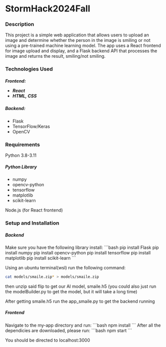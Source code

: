 # StormHack2024Fall

<h3>Description</h3>
This project is a simple web application that allows users to upload an image and determine whether the person in the image is smiling or not using a pre-trained machine learning model. The app uses a React frontend for image upload and display, and a Flask backend API that processes the image and returns the result, smiling/not smiling.


<h3>Technologies Used</3>
<h5>Frontend:</5>
<ul>
<li>React</li>
<li>HTML, CSS</li>
</ul>

<h5>Backend:</h5>
<ul>
<li>Flask</li>
<li>TensorFlow/Keras </li>
<li>OpenCV </li>
</ul>
<h3>Requirements</h3>
Python 3.8-3.11
<h5>Python Library</h5>
<ul>
<Flask</li>
<li>numpy</li>
<li>opencv-python</li>
<li>tensorflow</li>
<li>matplotlib</li>
<li>scikit-learn</li>
</ul>

Node.js (for React frontend)


<h3>Setup and Installation</h3>
<h5>Backend </h5>
Make sure you have the following library install:
```bash
pip install Flask
pip install numpy
pip install opencv-python
pip install tensorflow
pip install matplotlib
pip install scikit-learn
```

Using an ubuntu terminal(wsl) run the following command:
```bash
cat models/smaile.zip* > models/smaile.zip
```

then unzip said flip to get our AI model, smaile.h5
(you could also just run the modelBuilder.py to get the model, but it will take a long time)

After getting smaile.h5 run the app_smaile.py to get the backend running

<h5>Frontend</h5>
Navigate to the my-app directory and run:
```bash
npm install
```
After all the dependicies are downloaded, please run:
```bash
npm start
```

You should be directed to localhost:3000
